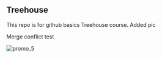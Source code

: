 ## Treehouse

This repo is for github basics Treehouse course.  Added pic

Merge conflict test

![promo_5](https://cloud.githubusercontent.com/assets/17500487/13365218/f60dfa2a-dc90-11e5-9fe8-2ae453d62e4a.png)
